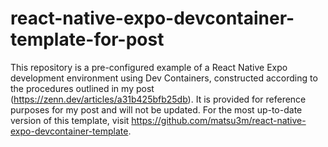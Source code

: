 # react-native-expo-devcontainer-template-for-post

This repository is a pre-configured example of a React Native Expo development environment using Dev Containers, constructed according to the procedures outlined in my post (https://zenn.dev/articles/a31b425bfb25db). It is provided for reference purposes for my post and will not be updated. For the most up-to-date version of this template, visit https://github.com/matsu3m/react-native-expo-devcontainer-template.
